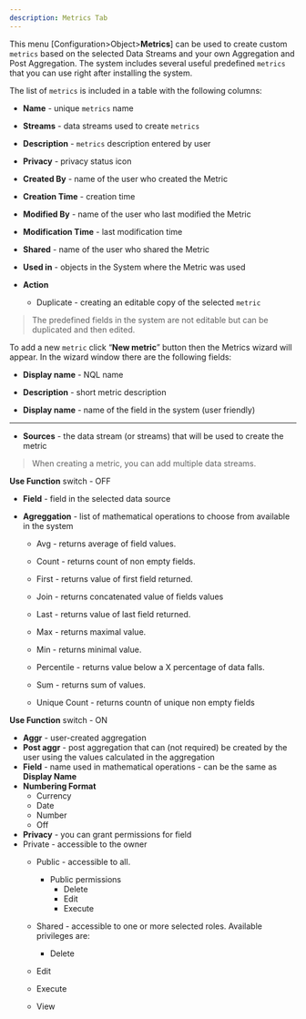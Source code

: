 ```yaml
---
description: Metrics Tab
---
```


This menu [Configuration>Object>**Metrics**] can be used to create custom `metrics` based on the selected Data Streams and your own Aggregation and Post Aggregation. The system includes several useful predefined  `metrics`  that you can use right after installing the system.

The list of `metrics` is included in a table with the following columns:

- **Name** - unique `metrics` name

- **Streams** - data streams used to create  `metrics` 

- **Description** -  `metrics`  description entered by user

- **Privacy** - privacy status icon

- **Created By** - name of the user who created the Metric

- **Creation Time** - creation time

- **Modified By** - name of the user who last modified the Metric

- **Modification Time** - last modification time

- **Shared** - name of the user who shared the Metric

- **Used in** - objects in the System where the Metric was used

- **Action**

  - Duplicate -  creating an editable copy of the selected  `metric`

    

> The predefined fields in the system are not editable but can be duplicated and then edited.



To add a new `metric` click “**New metric**” button then the Metrics wizard will appear. In the wizard window there are the following fields:

- **Display name** - NQL name

- **Description** - short metric description

- **Display name** - name of the field in the system (user friendly)


---

- **Sources** - the data stream (or streams) that will be used to create the metric

> When creating a metric, you can add multiple data streams.

**Use Function** switch - OFF 

- **Field** - field in the selected data source

- **Agreggation** - list of mathematical operations to choose from available in the system
  - Avg - returns average of field values.
  - Count - returns count of non empty fields.
  
  - First - returns value of first field returned.
  
  - Join - returns concatenated value of fields values
  
  - Last - returns value of last field returned.
  
  - Max - returns maximal value.
  
  - Min - returns minimal value.
  
  - Percentile - returns value below a X percentage of data falls.
  
  - Sum - returns sum of values.
  
  - Unique Count - returns countn of unique non empty fields

**Use Function** switch - ON

- **Aggr** - user-created aggregation
- **Post aggr** - post aggregation that can (not required) be created by the user using the values calculated in the aggregation
- **Field** - name used in mathematical operations - can be the same as **Display Name**
- **Numbering Format**
  - Currency
  - Date
  - Number
  - Off
- **Privacy** - you can grant permissions for field
- Private - accessible to the owner
  - Public - accessible to all. 
    - Public permissions
      - Delete
      - Edit
      - Execute
  - Shared - accessible to one or more selected roles. Available privileges are:
    - Delete
  
  - Edit
  
  - Execute
  
  - View







